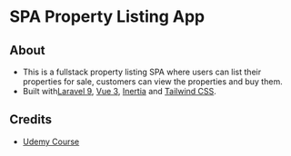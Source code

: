 # SPA Property Listing App

## About
- This is a fullstack property listing SPA where users can list their properties for sale, customers can view the properties and buy them.
- Built with[Laravel 9](https://laravel.com/docs/9.x/releases), [Vue 3](https://vuejs.org/), [Inertia](https://inertiajs.com/) and [Tailwind CSS](https://tailwindcss.com/).

## Credits
- [Udemy Course](https://www.udemy.com/course/master-laravel-6-with-vuejs-fullstack-development/)